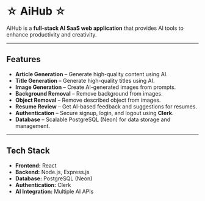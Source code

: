 # ☆ AiHub ☆

AiHub is a **full-stack AI SaaS web application** that provides AI tools to enhance productivity and creativity. 

---

## Features
- **Article Generation** – Generate high-quality content using AI. 
- **Title Generation** – Generate high-quality titles using AI. 
- **Image Generation** – Create AI-generated images from prompts.  
- **Background Removal** – Remove background from images.
- **Object Removal** – Remove described object from images. 
- **Resume Review** – Get AI-based feedback and suggestions for resumes. 
- **Authentication** – Secure signup, login, and logout using **Clerk**. 
- **Database** – Scalable PostgreSQL (Neon) for data storage and management. 

---

## Tech Stack
- **Frontend:** React
- **Backend:** Node.js, Express.js
- **Database:** PostgreSQL (Neon)
- **Authentication:** Clerk
- **AI Integration:** Multiple AI APIs
